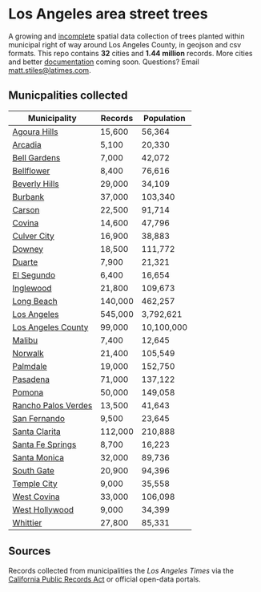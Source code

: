 # Los Angeles area street trees

A growing and [incomplete](https://github.com/stiles/data/issues/6) spatial data collection of trees planted within municipal right of way around Los Angeles County, in geojson and csv formats. This repo contains **32** cities and **1.44 million** records. More cities and better [documentation](https://github.com/stiles/data/issues/5) coming soon. Questions? Email [matt.stiles@latimes.com](mailto:matt.stiles@latimes.com).

## Municpalities collected

Municipality | Records | Population
------------ | ------- | ----------
[Agoura Hills](https://github.com/stiles/data/tree/master/los-angeles-street-trees/agoura-hills) | 15,600 | 56,364
[Arcadia](https://github.com/stiles/data/tree/master/los-angeles-street-trees/arcadia) | 5,100 | 20,330
[Bell Gardens](https://github.com/stiles/data/tree/master/los-angeles-street-trees/bell-gardens) | 7,000 | 42,072
[Bellflower](https://github.com/stiles/data/tree/master/los-angeles-street-trees/bellflower) | 8,400 | 76,616
[Beverly Hills](https://github.com/stiles/data/tree/master/los-angeles-street-trees/beverly-hills) | 29,000 | 34,109
[Burbank](https://github.com/stiles/data/tree/master/los-angeles-street-trees/burbank) | 37,000 | 103,340
[Carson](https://github.com/stiles/data/tree/master/los-angeles-street-trees/carson) | 22,500 | 91,714
[Covina](https://github.com/stiles/data/tree/master/los-angeles-street-trees/covina) | 14,600 | 47,796
[Culver City](https://github.com/stiles/data/tree/master/los-angeles-street-trees/culver-city) | 16,900 | 38,883
[Downey](https://github.com/stiles/data/tree/master/los-angeles-street-trees/downey) | 18,500 | 111,772
[Duarte](https://github.com/stiles/data/tree/master/los-angeles-street-trees/duarte) | 7,900 | 21,321
[El Segundo](https://github.com/stiles/data/tree/master/los-angeles-street-trees/el-segundo) | 6,400 | 16,654
[Inglewood](https://github.com/stiles/data/tree/master/los-angeles-street-trees/inglewood) | 21,800 | 109,673
[Long Beach](https://github.com/stiles/data/tree/master/los-angeles-street-trees/long-beach) | 140,000 | 462,257
[Los Angeles](https://github.com/stiles/data/tree/master/los-angeles-street-trees/los-angeles) | 545,000 | 3,792,621
[Los Angeles County](https://github.com/stiles/data/tree/master/los-angeles-street-trees/los-angeles-county) | 99,000 | 10,100,000
[Malibu](https://github.com/stiles/data/tree/master/los-angeles-street-trees/malibu) | 7,400 | 12,645
[Norwalk](https://github.com/stiles/data/tree/master/los-angeles-street-trees/norwalk) | 21,400 | 105,549
[Palmdale](https://github.com/stiles/data/tree/master/los-angeles-street-trees/palmdale) | 19,000 | 152,750
[Pasadena](https://github.com/stiles/data/tree/master/los-angeles-street-trees/pasadena) | 71,000 | 137,122
[Pomona](https://github.com/stiles/data/tree/master/los-angeles-street-trees/pomona) | 50,000 | 149,058
[Rancho Palos Verdes](https://github.com/stiles/data/tree/master/los-angeles-street-trees/rancho-palos-verdes) | 13,500 | 41,643
[San Fernando](https://github.com/stiles/data/tree/master/los-angeles-street-trees/san-fernando) | 9,500 | 23,645
[Santa Clarita](https://github.com/stiles/data/tree/master/los-angeles-street-trees/santa-clarita) | 112,000 | 210,888
[Santa Fe Springs](https://github.com/stiles/data/tree/master/los-angeles-street-trees/santa-fe-springs) | 8,700 | 16,223
[Santa Monica](https://github.com/stiles/data/tree/master/los-angeles-street-trees/santa-monica) | 32,000 | 89,736
[South Gate](https://github.com/stiles/data/tree/master/los-angeles-street-trees/south-gate) | 20,900 | 94,396
[Temple City](https://github.com/stiles/data/tree/master/los-angeles-street-trees/temple-city) | 9,000 | 35,558
[West Covina](https://github.com/stiles/data/tree/master/los-angeles-street-trees/west-covina) | 33,000 | 106,098
[West Hollywood](https://github.com/stiles/data/tree/master/los-angeles-street-trees/west-hollywood) | 9,000 | 34,399
[Whittier](https://github.com/stiles/data/tree/master/los-angeles-street-trees/whittier) | 27,800 | 85,331

## Sources

Records collected from municipalities the *Los Angeles Times* via the [California Public Records Act](https://en.wikipedia.org/wiki/California_Public_Records_Act) or official open-data portals. 